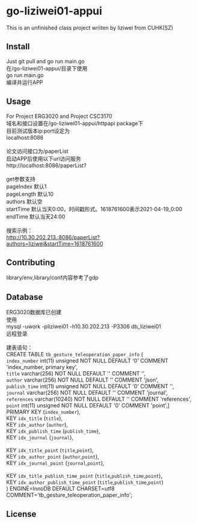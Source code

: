 # go-liziwei01-appui

This is an unfinished class project wriiten by liziwei from CUHK(SZ)

## Install

Just git pull and go run main.go\
在/go-liziwei01-appui/目录下使用\
go run main.go\
编译并运行APP

## Usage

For Project ERG3020 and Project CSC3170\
域名和接口设置在/go-liziwei01-appui/httpapi package下\
目前测试版本ip:port设定为\
localhost:8086\
\
论文访问接口为/paperList\
启动APP后使用以下url访问服务\
http://localhost:8086/paperList?\
\
get参数支持\
pageIndex       默认1\
pageLength      默认10\
authors         默认空\
startTime       默认当天0:00，时间戳形式。1618761600表示2021-04-19_0:00\
endTime         默认当天24:00\
\
搜索示例：\
http://10.30.202.213.:8086/paperList?authors=liziwei&startTime=1618761600

## Contributing

library/env,library/conf内容参考了gdp

## Database

ERG3020数据库已创建\
使用\
mysql -uwork -pliziwei01 -h10.30.202.213 -P3306 db_liziwei01\
远程登录\
\
建表语句：\
CREATE TABLE `tb_gesture_teleoperation_paper_info` (\
  `index_number` int(11) unsigned NOT NULL DEFAULT '0' COMMENT 'index_number, primary key',\
  `title` varchar(256) NOT NULL DEFAULT '' COMMENT '',\
  `author` varchar(256) NOT NULL DEFAULT '' COMMENT 'json',\
  `publish_time` int(11) unsigned NOT NULL DEFAULT '0' COMMENT '',\
  `journal` varchar(256) NOT NULL DEFAULT '' COMMENT 'journal',\
  `references` varchar(10240) NOT NULL DEFAULT '' COMMENT 'references',\
  `point` int(11) unsigned NOT NULL DEFAULT '0' COMMENT 'point',]\
  PRIMARY KEY (`index_number`),\
  KEY `idx_title` (`title`),\
  KEY `idx_author` (`author`),\
  KEY `idx_publish_time` (`publish_time`),\
  KEY `idx_journal` (`journal`),\
\
  KEY `idx_title_point` (`title`,`point`),\
  KEY `idx_author_point` (`author`,`point`),\
  KEY `idx_journal_point` (`journal`,`point`),\
\
  KEY `idx_title_publish_time_point` (`title`,`publish_time`,`point`),\
  KEY `idx_author_publish_time_point` (`title`,`publish_time`,`point`)\
) ENGINE=InnoDB DEFAULT CHARSET=utf8 COMMENT='tb_gesture_teleoperation_paper_info';

## License

```
